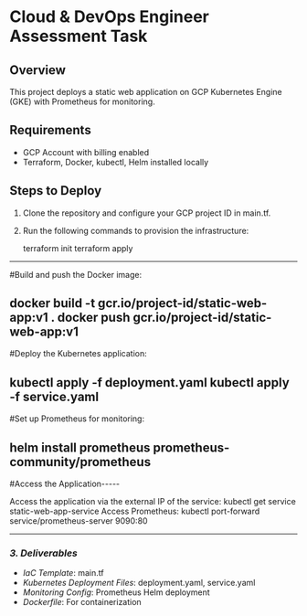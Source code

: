 # Cloud & DevOps Engineer Assessment Task

## Overview
This project deploys a static web application on GCP Kubernetes Engine (GKE) with Prometheus for monitoring.

## Requirements
- GCP Account with billing enabled
- Terraform, Docker, kubectl, Helm installed locally

## Steps to Deploy
1. Clone the repository and configure your GCP project ID in main.tf.
2. Run the following commands to provision the infrastructure:
   
   terraform init
   terraform apply
-----

#Build and push the Docker image:

docker build -t gcr.io/project-id/static-web-app:v1 .
docker push gcr.io/project-id/static-web-app:v1
------


#Deploy the Kubernetes application:

kubectl apply -f deployment.yaml
kubectl apply -f service.yaml
------

#Set up Prometheus for monitoring:

helm install prometheus prometheus-community/prometheus
-------

#Access the Application-----

Access the application via the external IP of the service:
kubectl get service static-web-app-service
Access Prometheus:
kubectl port-forward service/prometheus-server 9090:80


---

### *3. Deliverables*
- *IaC Template*: main.tf
- *Kubernetes Deployment Files*: deployment.yaml, service.yaml
- *Monitoring Config*: Prometheus Helm deployment
- *Dockerfile*: For containerization
